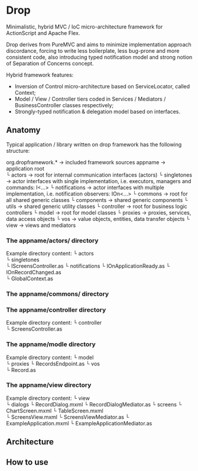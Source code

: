 # Drop

Minimalistic, hybrid MVC / IoC micro-architecture framework for ActionScript and Apache Flex.

Drop derives from PureMVC and aims to minimize implementation approach discordance, forcing to write less boilerplate, less bug-prone and more consistent code, also introducing typed notification model and strong notion of Separation of Concerns concept.

Hybrid framework features:
* Inversion of Control micro-architecture based on ServiceLocator, called Context;
* Model / View / Controller tiers coded in Services / Mediators / BusinessController classes respectively;
* Strongly-typed notification & delegation model based on interfaces.


## Anatomy

Typical application / library written on drop framework has the following structure:

org.dropframework.*               → included framework sources
appname                           → application root    
 └ actors                           → root for internal communication interfaces (actors)
    └ singletones                     → actor interfaces with single implementation, i.e. executors, managers and commands: I<...>
    └ notifications               → actor interfaces with multiple implementation, i.e. notification observers: IOn<...>
 └ commons                          → root for all shared generic classes
    └ components                      → shared generic components
    └ utils                           → shared generic utility classes
 └ controller                       → root for business logic controllers
 └ model                            → root for model classes
    └ proxies                         → proxies, services, data access objects
    └ vos                             → value objects, entities, data transfer objects
 └ view                             → views and mediators

 
### The appname/actors/ directory

Example directory content:
 └ actors                           
    └ singletones                 
       └ IScreensController.as
    └ notifications 
       └ IOnApplicationReady.as
       └ IOnRecordChanged.as       	   
    └ GlobalContext.as     

 
### The appname/commons/ directory


### The appname/controller directory

Example directory content:
 └ controller                       
    └ ScreensController.as

 
### The appname/modle directory

Example directory content:
 └ model         
    └ proxies
       └ RecordsEndpoint.as
    └ vos                             
       └ Record.as

	
### The appname/view directory
 
Example directory content:
 └ view                
    └ dialogs
	   └ RecordDialog.mxml
	   └ RecordDialogMediator.as
    └ screens
	   └ ChartScreen.mxml
	   └ TableScreen.mxml	   
	   └ ScreensView.mxml
	   └ ScreensViewMediator.as
    └ ExampleApplication.mxml
    └ ExampleApplicationMediator.as	

 

## Architecture


## How to use


